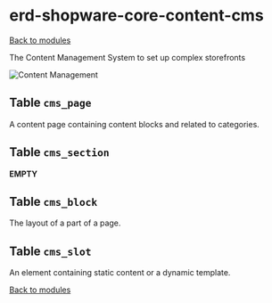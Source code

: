 # erd-shopware-core-content-cms

[Back to modules](../10-modules.md)

The Content Management System to set up complex storefronts

![Content Management](https://github.com/elkmod/shopware-dx/tree/0c4bd450b25734a607955d03e7f7a908abf1a386/Resources/current/60-references-internals/10-core/10-erd/dist/erd-shopware-core-content-cms.png)

## Table `cms_page`

A content page containing content blocks and related to categories.

## Table `cms_section`

**EMPTY**

## Table `cms_block`

The layout of a part of a page.

## Table `cms_slot`

An element containing static content or a dynamic template.

[Back to modules](../10-modules.md)

